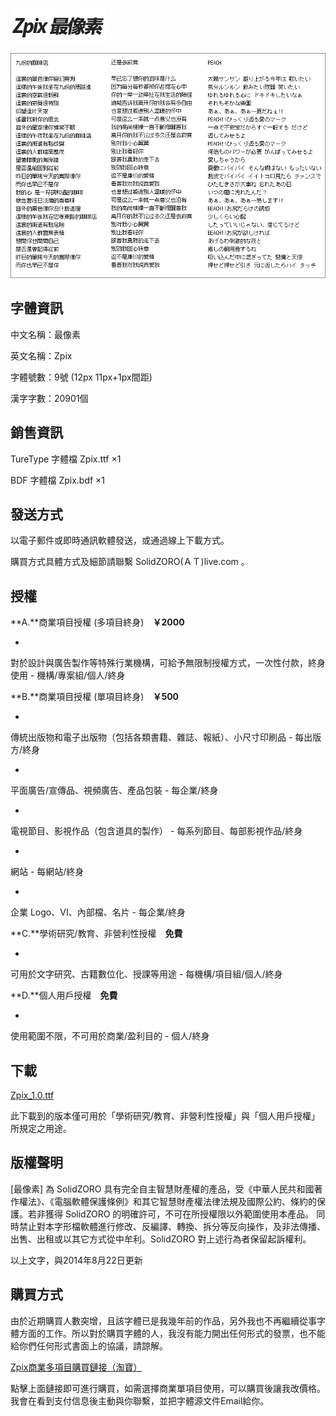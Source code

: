 
![zpix review](./assets/img/logo_zpix.png)

![zpix review](./assets/img/Zpix_1.0_review.gif)

字體資訊
--------

中文名稱：最像素

英文名稱：Zpix

字體號數：9號 (12px 11px+1px間距)

漢字字數：20901個

銷售資訊
--------

TureType 字體檔 Zpix.ttf ×1

BDF 字體檔 Zpix.bdf ×1


發送方式
--------

以電子郵件或即時通訊軟體發送，或通過線上下載方式。

購買方式具體方式及細節請聯繫 SolidZORO(ＡＴ)live.com 。



授權
--------

**A.**商業項目授權 (多項目終身)　**￥2000**

*
對於設計與廣告製作等特殊行業機構，可給予無限制授權方式，一次性付款，終身使用 - 機構/專案組/個人/終身

**B.**商業項目授權 (單項目終身)　**￥500**

*
傳統出版物和電子出版物（包括各類書籍、雜誌、報紙）、小尺寸印刷品 - 每出版方/終身

*
平面廣告/宣傳品、視頻廣告、產品包裝 - 每企業/終身

*
電視節目、影視作品（包含道具的製作） - 每系列節目、每部影視作品/終身

*
網站 - 每網站/終身

*
企業 Logo、VI、內部檔、名片 - 每企業/終身

**C.**學術研究/教育、非營利性授權　**免費**

*
可用於文字研究、古籍數位化、授課等用途 - 每機構/項目組/個人/終身

**D.**個人用戶授權　**免費**

*
使用範圍不限，不可用於商業/盈利目的 - 個人/終身



下載
--------

[Zpix_1.0.ttf](https://github.com/SolidZORO/zpix-pixel-font/raw/master/dist/Zpix_1.0.ttf)

此下載到的版本僅可用於「學術研究/教育、非營利性授權」與「個人用戶授權」所規定之用途。

版權聲明
--------

[最像素] 為 SolidZORO 具有完全自主智慧財產權的產品，受《中華人民共和國著作權法》、《電腦軟體保護條例》和其它智慧財產權法律法規及國際公約、條約的保護。若非獲得
SolidZORO 的明確許可，不可在所授權限以外範圍使用本產品。 同時禁止對本字形檔軟體進行修改、反編譯、轉換、拆分等反向操作，及非法傳播、出售、出租或以其它方式從中牟利。SolidZORO
對上述行為者保留起訴權利。

以上文字，與2014年8月22日更新



購買方式
--------

由於近期購買人數突增，且該字體已是我幾年前的作品，另外我也不再繼續從事字體方面的工作。所以對於購買字體的人，我沒有能力開出任何形式的發票，也不能給你們任何形式書面上的協議，請諒解。

[Zpix商業多項目購買鏈接（淘寶）](http://2.taobao.com/item.htm?id=40747303491)

點擊上面鏈接即可進行購買，如需選擇商業單項目使用，可以購買後讓我改價格。我會在看到支付信息後主動與你聯繫，並把字體源文件Email給你。

